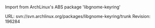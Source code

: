 Import from ArchLinux's ABS package 'libgnome-keyring'

URL: svn://svn.archlinux.org/packages/libgnome-keyring/trunk
Revision: 196284
